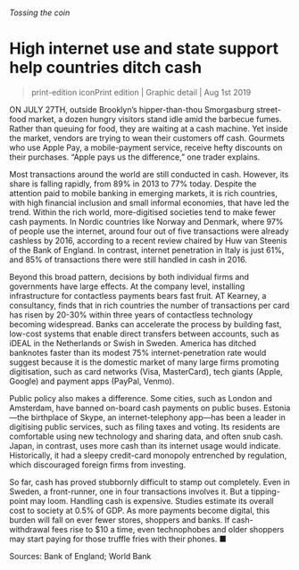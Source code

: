 ###### Tossing the coin

# High internet use and state support help countries ditch cash 

> print-edition iconPrint edition | Graphic detail | Aug 1st 2019 

ON JULY 27TH, outside Brooklyn’s hipper-than-thou Smorgasburg street-food market, a dozen hungry visitors stand idle amid the barbecue fumes. Rather than queuing for food, they are waiting at a cash machine. Yet inside the market, vendors are trying to wean their customers off cash. Gourmets who use Apple Pay, a mobile-payment service, receive hefty discounts on their purchases. “Apple pays us the difference,” one trader explains. 

Most transactions around the world are still conducted in cash. However, its share is falling rapidly, from 89% in 2013 to 77% today. Despite the attention paid to mobile banking in emerging markets, it is rich countries, with high financial inclusion and small informal economies, that have led the trend. Within the rich world, more-digitised societies tend to make fewer cash payments. In Nordic countries like Norway and Denmark, where 97% of people use the internet, around four out of five transactions were already cashless by 2016, according to a recent review chaired by Huw van Steenis of the Bank of England. In contrast, internet penetration in Italy is just 61%, and 85% of transactions there were still handled in cash in 2016. 

Beyond this broad pattern, decisions by both individual firms and governments have large effects. At the company level, installing infrastructure for contactless payments bears fast fruit. AT Kearney, a consultancy, finds that in rich countries the number of transactions per card has risen by 20-30% within three years of contactless technology becoming widespread. Banks can accelerate the process by building fast, low-cost systems that enable direct transfers between accounts, such as iDEAL in the Netherlands or Swish in Sweden. America has ditched banknotes faster than its modest 75% internet-penetration rate would suggest because it is the domestic market of many large firms promoting digitisation, such as card networks (Visa, MasterCard), tech giants (Apple, Google) and payment apps (PayPal, Venmo). 

Public policy also makes a difference. Some cities, such as London and Amsterdam, have banned on-board cash payments on public buses. Estonia—the birthplace of Skype, an internet-telephony app—has been a leader in digitising public services, such as filing taxes and voting. Its residents are comfortable using new technology and sharing data, and often snub cash. Japan, in contrast, uses more cash than its internet usage would indicate. Historically, it had a sleepy credit-card monopoly entrenched by regulation, which discouraged foreign firms from investing. 

So far, cash has proved stubbornly difficult to stamp out completely. Even in Sweden, a front-runner, one in four transactions involves it. But a tipping-point may loom. Handling cash is expensive. Studies estimate its overall cost to society at 0.5% of GDP. As more payments become digital, this burden will fall on ever fewer stores, shoppers and banks. If cash-withdrawal fees rise to $10 a time, even technophobes and older shoppers may start paying for those truffle fries with their phones. ■ 

Sources: Bank of England; World Bank 